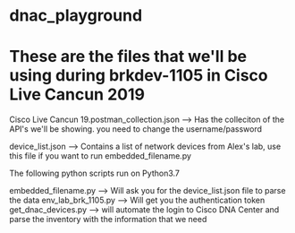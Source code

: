 # dnac_playground
# These are the files that we'll be using during brkdev-1105 in Cisco Live Cancun 2019

Cisco Live Cancun 19.postman_collection.json	--> Has the colleciton of the API's we'll be showing. you need to change the username/password

device_list.json	     --> Contains a list of network devices from Alex's lab, use this file if you want to run embedded_filename.py

The following python scripts run on Python3.7

embedded_filename.py	--> Will ask you for the device_list.json file to parse the data
env_lab_brk_1105.py   --> Will get you the authentication token
get_dnac_devices.py	  --> will automate the login to Cisco DNA Center and parse the inventory with the information that we need
